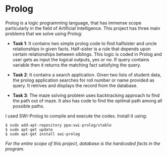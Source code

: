 # Prolog 

Prolog is a logic programming language, that has immense scope particularly in the field of Artificial Intelligence. This project has three main problems that we solve using Prolog:

* **Task 1**: It contains two simple prolog code to find halfsister and uncle relationships in given facts. Half-sister is a rule that depends upon certain relationships between siblings. This logic is coded in Prolog and user gets as input the logical outputs, yes or no. If query contains variable then it returns the matching fact satisfying the query.

* **Task 2**: It contains a search application. Given two lists of student data, the prolog application searches for roll number or name provided as query. It retrives and displays the record from the database.

* **Task 3**: The maze solving problem uses backtracking approach to find the path out of maze. It also has code to find the optimal path among all possible paths.

I used SWI-Prolog to compile and execute the codes. Install it using:
```
$ sudo add-apt-repository ppa:swi-prolog/stable
$ sudo apt-get update
$ sudo apt-get install swi-prolog
```


*For the entire scope of this project, database is the hardcoded facts in the program.*